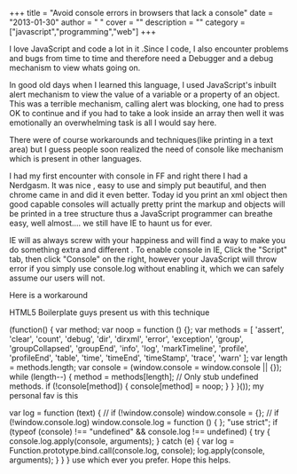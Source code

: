 
+++
title = "Avoid  console errors in browsers that lack a console"
date = "2013-01-30"
author = " "
cover = ""
description = ""
category = ["javascript","programming","web"]
+++

I love JavaScript and code a lot in it .Since I code, I also encounter problems and bugs from time to time and therefore need a Debugger and a debug mechanism to view whats going on.

 In good old days when I learned this language, I used JavaScript's inbuilt alert mechanism to view the value of a variable or a property of an object. This was a terrible mechanism, calling alert was blocking, one had to press OK to continue and if you had to take a look inside an array then well it was emotionally an overwhelming task is all I would say here.

 There were of course workarounds and techniques(like printing in a text area) but I guess people soon realized the need of console like mechanism which is present in other languages.

 I had my first encounter with console in FF and right there I had a Nerdgasm. It was nice , easy to use and simply put beautiful, and then chrome came in and did it even better. Today id you print an xml object then good capable consoles will actually pretty print the markup and objects will be printed in a tree structure thus a JavaScript programmer can breathe easy, well almost.... we still have IE to haunt us for ever.

 IE will as always screw with your happiness and will find a way to make you do something extra and different . To enable console in IE, Click the "Script" tab, then click "Console" on the right, however your JavaScript will throw error if you simply use console.log without enabling it, which we can safely assume our users will not.

 Here is a workaround

  

  HTML5 Boilerplate guys present us with this technique

  (function() { var method; var noop = function () {}; var methods = [ 'assert', 'clear', 'count', 'debug', 'dir', 'dirxml', 'error', 'exception', 'group', 'groupCollapsed', 'groupEnd', 'info', 'log', 'markTimeline', 'profile', 'profileEnd', 'table', 'time', 'timeEnd', 'timeStamp', 'trace', 'warn' ]; var length = methods.length; var console = (window.console = window.console || {}); while (length--) { method = methods[length]; // Only stub undefined methods. if (!console[method]) { console[method] = noop; } } }());  my personal fav is this

  var log = function (text) { // if (!window.console) window.console = {}; // if (!window.console.log) window.console.log = function () { }; "use strict"; if (typeof (console) !== "undefined" && console.log !== undefined) { try { console.log.apply(console, arguments); } catch (e) { var log = Function.prototype.bind.call(console.log, console); log.apply(console, arguments); } } }  use which ever you prefer. Hope this helps.



